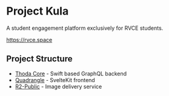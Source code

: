 # Project Kula

A student engagement platform exclusively for RVCE students.

https://rvce.space

## Project Structure

- [Thoda Core](https://github.com/ProjectKula/ThodaCore) - Swift based GraphQL backend
- [Quadrangle](https://github.com/ProjectKula/Quadrangle) - SvelteKit frontend
- [R2-Public](https://github.com/ProjectKula/R2-Public) - Image delivery service

